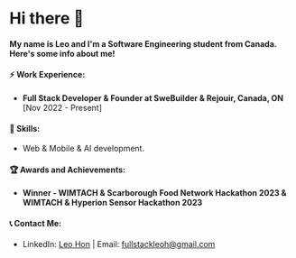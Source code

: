 # Hi there 👋

#### My name is Leo and I'm a Software Engineering student from Canada. Here's some info about me!

#### ⚡ Work Experience:
- **Full Stack Developer & Founder at SweBuilder & Rejouir, Canada, ON** [Nov 2022 - Present]

#### 🌱 Skills:
- Web & Mobile & AI development.

#### 🏆 Awards and Achievements:
- **Winner - WIMTACH & Scarborough Food Network Hackathon 2023 & WIMTACH & Hyperion Sensor Hackathon 2023**

#### 📞 Contact Me:
- LinkedIn: [Leo Hon](https://www.linkedin.com/in/hon-leo-aa12881b2/) | Email: fullstackleoh@gmail.com


